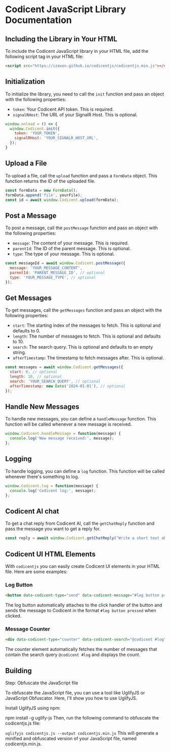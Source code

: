 # Codicent JavaScript Library Documentation

## Including the Library in Your HTML

To include the Codicent JavaScript library in your HTML file, add the following script tag in your HTML file:

```html
<script src="https://izaxon.github.io/codicentjs/codicentjs.min.js"></script>
```

## Initialization

To initialize the library, you need to call the `init` function and pass an object with the following properties:

- `token`: Your Codicent API token. This is required.
- `signalRHost`: The URL of your SignalR Host. This is optional. 

```javascript
window.onload = () => {
  window.Codicent.init({
    token: 'YOUR_TOKEN',
    signalRHost: 'YOUR_SIGNALR_HOST_URL',
  });
}
```

## Upload a File

To upload a file, call the `upload` function and pass a `FormData` object. This function returns the ID of the uploaded file.

```javascript
const formData = new FormData();
formData.append('file', yourFile);
const id = await window.Codicent.upload(formData);
```

## Post a Message

To post a message, call the `postMessage` function and pass an object with the following properties:

- `message`: The content of your message. This is required.
- `parentId`: The ID of the parent message. This is optional.
- `type`: The type of your message. This is optional.

```javascript
const messageId = await window.Codicent.postMessage({
  message: 'YOUR_MESSAGE_CONTENT',
  parentId: 'PARENT_MESSAGE_ID', // optional
  type: 'YOUR_MESSAGE_TYPE', // optional
});
```

## Get Messages

To get messages, call the `getMessages` function and pass an object with the following properties:

- `start`: The starting index of the messages to fetch. This is optional and defaults to 0.
- `length`: The number of messages to fetch. This is optional and defaults to 10.
- `search`: The search query. This is optional and defaults to an empty string.
- `afterTimestamp`: The timestamp to fetch messages after. This is optional.

```javascript
const messages = await window.Codicent.getMessages({
  start: 0, // optional
  length: 10, // optional
  search: 'YOUR_SEARCH_QUERY', // optional
  afterTimestamp: new Date('2024-01-01'), // optional
});
```

## Handle New Messages

To handle new messages, you can define a `handleMessage` function. This function will be called whenever a new message is received.

```javascript
window.Codicent.handleMessage = function(message) {
  console.log('New message received:', message);
};
```

## Logging

To handle logging, you can define a `log` function. This function will be called whenever there's something to log.

```javascript
window.Codicent.log = function(message) {
  console.log('Codicent log:', message);
};
```

## Codicent AI chat

To get a chat reply from Codicent AI, call the `getChatReply` function and pass the message you want to get a reply for.

```javascript
const reply = await window.Codicent.getChatReply("Write a short text about Codicent!");
```

## Codicent UI HTML Elements
With `codicentjs` you can easily create Codicent UI elements in your HTML file. Here are some examples:

### Log Button
```html
<button data-codicent-type="send" data-codicent-message="#log button pressed">Send message to codicent</button>
```
The log button automatically attaches to the click handler of the button and sends the message to Codicent in the format `#log button pressed` when clicked.

### Message Counter
```html
<div data-codicent-type="counter" data-codicent-search="@codicent #log"></div>
```
The counter element automatically fetches the number of messages that contain the search query `@codicent #log` and displays the count.

## Building

Step: Obfuscate the JavaScript file

To obfuscate the JavaScript file, you can use a tool like UglifyJS or JavaScript Obfuscator. Here, I'll show you how to use UglifyJS.

Install UglifyJS using npm:

npm install -g uglify-js
Then, run the following command to obfuscate the codicentjs.js file:

`uglifyjs codicentjs.js --output codicentjs.min.js`
This will generate a minified and obfuscated version of your JavaScript file, named codicentjs.min.js.

